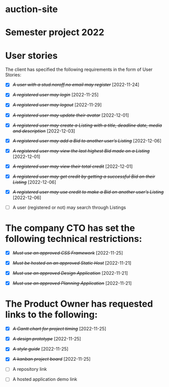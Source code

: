 # auction-site

# Semester project 2022

# User stories

The client has specified the following requirements in the form of User Stories:

- [x] ~~_A user with a stud.noroff.no email may register_~~ [2022-11-24]

- [x] ~~_A registered user may login_~~ [2022-11-25]

- [x] ~~_A registered user may logout_~~ [2022-11-29]

- [x] ~~_A registered user may update their avatar_~~ [2022-12-01]

- [x] ~~_A registered user may create a Listing with a title, deadline date, media and description_~~ [2022-12-03]

- [x] ~~_A registered user may add a Bid to another user’s Listing_~~ [2022-12-06]

- [x] ~~_A registered user may view the last highest Bid made on a Listing_~~ [2022-12-01]

- [x] ~~_A registered user may view their total credit_~~ [2022-12-01]

- [x] ~~_A registered user may get credit by getting a successful Bid on their Listing_~~ [2022-12-06]

- [x] ~~_A registered user may use credit to make a Bid on another user’s Listing_~~ [2022-12-06]

- [ ] A user (registered or not) may search through Listings

# The company CTO has set the following technical restrictions:

- [x] ~~_*Must use an approved CSS Framework*_~~ [2022-11-25]

- [x] ~~_Must be hosted on an approved Static Host_~~ [2022-11-21]

- [x] ~~_Must use an approved Design Application_~~ [2022-11-21]

- [x] ~~_Must use an approved Planning Application_~~ [2022-11-21]

# The Product Owner has requested links to the following:

- [x] ~~_A Gantt chart for project timing_~~ [2022-11-25]

- [x] ~~_A design prototype_~~ [2022-11-25]

- [x] ~~_A style guide_~~ [2022-11-25]

- [x] ~~_A kanban project board_~~ [2022-11-25]

- [ ] A repository link

- [ ] A hosted application demo link
